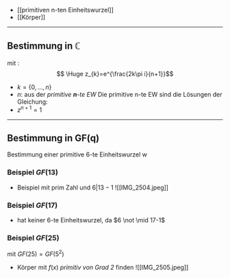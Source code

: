 - [[primitiven n-ten Einheitswurzel]]
- [[Körper]]

---

## Bestimmung in $\mathbb{C}$
mit : 
$$ \Huge z_{k}=e^{\frac{2k\pi i}{n+1}}$$
- $k=\{ 0,\dots ,n \}$ 
- $n:$ aus der *primitive **n**-te EW*
Die primitive n-te EW sind die Lösungen der Gleichung: 
- $z^{n+1}=1$

---

## Bestimmung in GF(q)
Bestimmung einer primitive 6-te Einheitswurzel w
### Beispiel $GF(13)$
- Beispiel mit prim Zahl und $6 | 13-1$
![[IMG_2504.jpeg]]


### Beispiel $GF(17)$
- hat keiner 6-te Einheitswurzel, da $6 \not \mid 17-1$


### Beispiel $GF(25)$
mit $GF(25)=GF(5^{2})$
- Körper mit $f(x)$ *primitiv von Grad 2* finden 
![[IMG_2505.jpeg]]